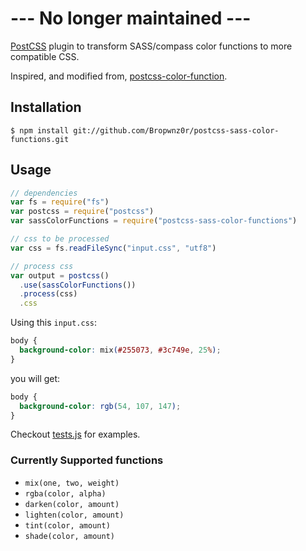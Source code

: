 # --- No longer maintained ---

[PostCSS](https://github.com/postcss/postcss) plugin to transform SASS/compass color functions to more compatible CSS.

Inspired, and modified from, [postcss-color-function](https://github.com/postcss/postcss-color-function).

## Installation

```console
$ npm install git://github.com/Bropwnz0r/postcss-sass-color-functions.git
```

## Usage

```js
// dependencies
var fs = require("fs")
var postcss = require("postcss")
var sassColorFunctions = require("postcss-sass-color-functions")

// css to be processed
var css = fs.readFileSync("input.css", "utf8")

// process css
var output = postcss()
  .use(sassColorFunctions())
  .process(css)
  .css
```

Using this `input.css`:

```css
body {
  background-color: mix(#255073, #3c749e, 25%);
}

```

you will get:

```css
body {
  background-color: rgb(54, 107, 147);
}
```

Checkout [tests.js](tests.js) for examples.


### Currently Supported functions

 - `mix(one, two, weight)`
 - `rgba(color, alpha)`
 - `darken(color, amount)`
 - `lighten(color, amount)`
 - `tint(color, amount)`
 - `shade(color, amount)`
